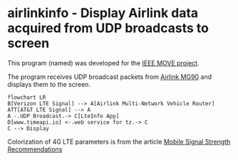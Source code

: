 # airlinkinfo - Display Airlink data acquired from UDP broadcasts to screen

This program (named) was developed for the [IEEE MOVE project](https://move.ieee.org).

The program receives UDP broadcast packets from [Airlink MG90](https://www.sierrawireless.com/products-and-solutions/routers-gateways/mg90/) and 
displays them to the screen.



```mermaid
flowchart LR
B[Verizon LTE Signal] --> A[Airlink Multi-Network Vehicle Router]
ATT[AT&T LTE Signal] --> A
A -.UDP Broadcast.-> C[LteInfo App]
D[www.timeapi.io] <-.web service for tz.-> C
C --> Display

```

Colorization of 4G LTE parameters is from the article 
[Mobile Signal Strength Recommendations][1]



[1]: https://wiki.teltonika-networks.com/view/Mobile_Signal_Strength_Recommendations

